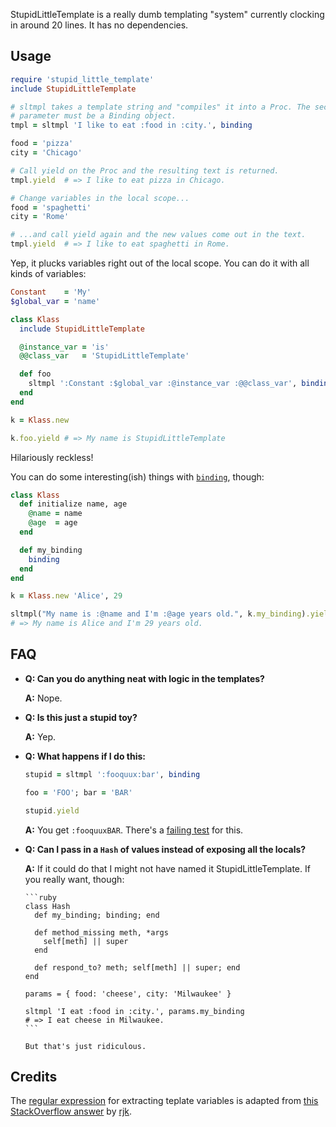 StupidLittleTemplate is a really dumb templating "system" currently clocking in
around 20 lines. It has no dependencies.

Usage
-----
```ruby
require 'stupid_little_template'
include StupidLittleTemplate

# sltmpl takes a template string and "compiles" it into a Proc. The second
# parameter must be a Binding object.
tmpl = sltmpl 'I like to eat :food in :city.', binding

food = 'pizza'
city = 'Chicago'

# Call yield on the Proc and the resulting text is returned.
tmpl.yield  # => I like to eat pizza in Chicago.

# Change variables in the local scope...
food = 'spaghetti'
city = 'Rome'

# ...and call yield again and the new values come out in the text.
tmpl.yield  # => I like to eat spaghetti in Rome.
```

Yep, it plucks variables right out of the local scope. You can do it with all
kinds of variables:

```ruby
Constant    = 'My'
$global_var = 'name'

class Klass
  include StupidLittleTemplate

  @instance_var = 'is'
  @@class_var   = 'StupidLittleTemplate'

  def foo
    sltmpl ':Constant :$global_var :@instance_var :@@class_var', binding
  end
end

k = Klass.new

k.foo.yield # => My name is StupidLittleTemplate
```

Hilariously reckless!

You can do some interesting(ish) things with [`binding`][1], though:

```ruby
class Klass
  def initialize name, age
    @name = name
    @age  = age
  end

  def my_binding
    binding
  end
end

k = Klass.new 'Alice', 29

sltmpl("My name is :@name and I'm :@age years old.", k.my_binding).yield
# => My name is Alice and I'm 29 years old.
```

[1]: http://www.ruby-doc.org/core/classes/Kernel.html#M001448

FAQ
---

* **Q: Can you do anything neat with logic in the templates?**

    **A:** Nope.


* **Q: Is this just a stupid toy?**

    **A:** Yep.

* **Q: What happens if I do this:**

    ```ruby
    stupid = sltmpl ':fooquux:bar', binding

    foo = 'FOO'; bar = 'BAR'

    stupid.yield
    ```

    **A:** You get `:fooquuxBAR`. There's a [failing test] for this.

[failing test]: https://github.com/jrunning/StupidLittleTemplate/blob/master/test/template_test.rb#L64-76


* **Q: Can I pass in a `Hash` of values instead of exposing all the locals?**

    **A:** If it could do that I might not have named it StupidLittleTemplate.
      If you really want, though:

      ```ruby
      class Hash
        def my_binding; binding; end
      
        def method_missing meth, *args
          self[meth] || super
        end
      
        def respond_to? meth; self[meth] || super; end
      end
      
      params = { food: 'cheese', city: 'Milwaukee' }
      
      sltmpl 'I eat :food in :city.', params.my_binding
      # => I eat cheese in Milwaukee.
      ```

      But that's just ridiculous.

Credits
-------
The [regular expression] for extracting teplate variables is adapted from [this
StackOverflow answer][SO] by [rjk].

[regular expression]: https://github.com/jrunning/StupidLittleTemplate/blob/master/lib/stupid_little_template.rb#L2
[SO]:   http://stackoverflow.com/questions/3648551/regex-that-matches-valid-ruby-local-variable-names/3648591#3648591
[rjk]:  http://stackoverflow.com/users/434038/rjk
